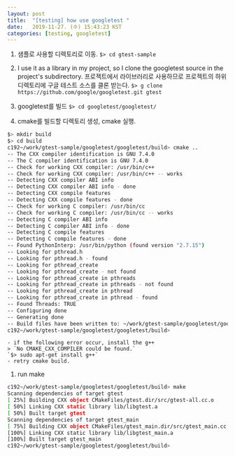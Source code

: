 ```yaml
---
layout: post
title:  "[testing] how use googletest "
date:   2019-11-27. (수) 15:43:23 KST
categories: [testing, googletest]
---
```



1. 샘플로 사용할 디렉토리로 이동. 
`$> cd gtest-sample`

1. I use it as a library in my project, so I clone the googletest source in the project's subdirectory. 프로젝트에서 라이브러리로 사용하므로 프로젝트의 하위 디렉토리에 구글 테스트 소스를 클론 받는다. 
`$> g clone https://github.com/google/googletest.git gtest`

1. googletest를 빌드
`$> cd googletest/googletest/`
1. cmake를 빌드할 디렉토리 생성, cmake 실행.
```bash
$> mkdir build
$> cd build
c192~/work/gtest-sample/googletest/googletest/build> cmake ..
-- The CXX compiler identification is GNU 7.4.0
-- The C compiler identification is GNU 7.4.0
-- Check for working CXX compiler: /usr/bin/c++
-- Check for working CXX compiler: /usr/bin/c++ -- works
-- Detecting CXX compiler ABI info
-- Detecting CXX compiler ABI info - done
-- Detecting CXX compile features
-- Detecting CXX compile features - done
-- Check for working C compiler: /usr/bin/cc
-- Check for working C compiler: /usr/bin/cc -- works
-- Detecting C compiler ABI info
-- Detecting C compiler ABI info - done
-- Detecting C compile features
-- Detecting C compile features - done
-- Found PythonInterp: /usr/bin/python (found version "2.7.15") 
-- Looking for pthread.h
-- Looking for pthread.h - found
-- Looking for pthread_create
-- Looking for pthread_create - not found
-- Looking for pthread_create in pthreads
-- Looking for pthread_create in pthreads - not found
-- Looking for pthread_create in pthread
-- Looking for pthread_create in pthread - found
-- Found Threads: TRUE  
-- Configuring done
-- Generating done
-- Build files have been written to: ~/work/gtest-sample/googletest/googletest/build
c192~/work/gtest-sample/googletest/googletest/build>
```
	- if the following error occur, install the g++
	> `No CMAKE_CXX_COMPILER could be found.`
	`$> sudo apt-get install g++`
	- retry cmake build.

1. run make
```bash
c192~/work/gtest-sample/googletest/googletest/build> make
Scanning dependencies of target gtest
[ 25%] Building CXX object CMakeFiles/gtest.dir/src/gtest-all.cc.o
[ 50%] Linking CXX static library lib/libgtest.a
[ 50%] Built target gtest
Scanning dependencies of target gtest_main
[ 75%] Building CXX object CMakeFiles/gtest_main.dir/src/gtest_main.cc.o
[100%] Linking CXX static library lib/libgtest_main.a
[100%] Built target gtest_main
c192~/work/gtest-sample/googletest/googletest/build>
```



